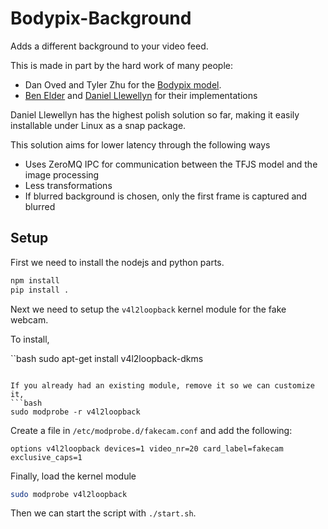 # Bodypix-Background

Adds a different background to your video feed. 

This is made in part by the hard work of many people:

- Dan Oved and Tyler Zhu for the [Bodypix model](https://blog.tensorflow.org/2019/11/updated-bodypix-2.html).
- [Ben Elder](https://elder.dev/posts/open-source-virtual-background/) and [Daniel Llewellyn](https://snapcraft.io/fakecam) for their implementations

Daniel Llewellyn has the highest polish solution so far, making it easily installable under Linux as a snap package.

This solution aims for lower latency through the following ways
- Uses ZeroMQ IPC for communication between the TFJS model and the image processing
- Less transformations
- If blurred background is chosen, only the first frame is captured and blurred

## Setup

First we need to install the nodejs and python parts.

```bash
npm install
pip install .
```

Next we need to setup the `v4l2loopback` kernel module for the fake webcam.

To install,

``bash
 sudo apt-get install v4l2loopback-dkms
 ```

If you already had an existing module, remove it so we can customize it,
```bash
 sudo modprobe -r v4l2loopback
```

Create a file in `/etc/modprobe.d/fakecam.conf` and add the following:
```
options v4l2loopback devices=1 video_nr=20 card_label=fakecam exclusive_caps=1
```

Finally, load the kernel module
```bash
sudo modprobe v4l2loopback
```

Then we can start the script with `./start.sh`.
